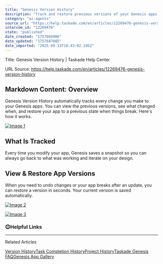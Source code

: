 ```yaml
---
title: "Genesis Version History"
description: "Track and restore previous versions of your Genesis apps."
category: "ai-agents"
source_url: "https://help.taskade.com/en/articles/12269476-genesis-version-history"
intercom_id: "12269476"
state: "published"
date_created: "1757604906"
date_updated: "1757687805"
date_imported: "2025-09-13T18:43:02.195Z"
---
```


Title: Genesis Version History | Taskade Help Center

URL Source: https://help.taskade.com/en/articles/12269476-genesis-version-history

Markdown Content:
**Overview**
------------

Genesis Version History automatically tracks every change you make to your Genesis apps. You can view the previous versions, see what changed when, and restore your app to a previous state when things break. Here's how it works.

[![Image 1](https://downloads.intercomcdn.com/i/o/plyqw4hf/1722901598/aeafd6aa47e214d48c3d533be529/version-history.gif?expires=1757829600&signature=5c068e097c30fea41abbf3907b29e27f0b2f5dea829849aff247df5831e2f73c&req=dSclFMB%2BnIRWUfMW3nq%2BgcqyKftdKB0agFIAQiQPOw0bn5p6j2R0XF50DBlD%0AlMnnaNl%2BP4Y9A4tj8DyvHFUbjzI%3D%0A)](https://downloads.intercomcdn.com/i/o/plyqw4hf/1722901598/aeafd6aa47e214d48c3d533be529/version-history.gif?expires=1757829600&signature=5c068e097c30fea41abbf3907b29e27f0b2f5dea829849aff247df5831e2f73c&req=dSclFMB%2BnIRWUfMW3nq%2BgcqyKftdKB0agFIAQiQPOw0bn5p6j2R0XF50DBlD%0AlMnnaNl%2BP4Y9A4tj8DyvHFUbjzI%3D%0A)

What Is Tracked
---------------

Every time you modify your app, Genesis saves a snapshot so you can always go back to what was working and iterate on your design.

**View & Restore App Versions**
-------------------------------

When you need to undo changes or your app breaks after an update, you can restore a version in seconds. Your current version is saved automatically.

[![Image 2](https://downloads.intercomcdn.com/i/o/plyqw4hf/1722912168/e7c7f4beb2fc77da366bdca0f1f9/version-history-2.jpg?expires=1757790000&signature=eb9312b4f5112da850c28e4a7dd2ebb123494b1a6d32f26c3aa0d9ef5beb1bf5&req=dSclFMB%2Fn4BZUfMW1HO4zeIYOmTeWBxeWapngoCiZCG%2FvGdbQAzTf1IXMJbG%0AnhPpl%2F9WSQTWWYVg65E%3D%0A)](https://downloads.intercomcdn.com/i/o/plyqw4hf/1722912168/e7c7f4beb2fc77da366bdca0f1f9/version-history-2.jpg?expires=1757790000&signature=eb9312b4f5112da850c28e4a7dd2ebb123494b1a6d32f26c3aa0d9ef5beb1bf5&req=dSclFMB%2Fn4BZUfMW1HO4zeIYOmTeWBxeWapngoCiZCG%2FvGdbQAzTf1IXMJbG%0AnhPpl%2F9WSQTWWYVg65E%3D%0A)

[![Image 3](https://downloads.intercomcdn.com/i/o/plyqw4hf/1722912644/f39e9a0955a5fbc9d7464188994c/version-history-1-.jpg?expires=1757790000&signature=392ece51d033d400c09442556d2174c6df1004ec72aba74deee2aec91c074a3d&req=dSclFMB%2Fn4dbXfMW1HO4zXKNqdICx%2FXQazcDdGt2e%2Fxvvmc08R9r1inv%2FGz6%0Ab1E959KG0YKRzKhgWgI%3D%0A)](https://downloads.intercomcdn.com/i/o/plyqw4hf/1722912644/f39e9a0955a5fbc9d7464188994c/version-history-1-.jpg?expires=1757790000&signature=392ece51d033d400c09442556d2174c6df1004ec72aba74deee2aec91c074a3d&req=dSclFMB%2Fn4dbXfMW1HO4zXKNqdICx%2FXQazcDdGt2e%2Fxvvmc08R9r1inv%2FGz6%0Ab1E959KG0YKRzKhgWgI%3D%0A)

### 😊**Helpful Links**

* * *

Related Articles

[Version History](https://help.taskade.com/en/articles/8958423-version-history)[Task Completion History](https://help.taskade.com/en/articles/8958427-task-completion-history)[Project History](https://help.taskade.com/en/articles/8958529-project-history)[Taskade Genesis FAQ](https://help.taskade.com/en/articles/11963051-taskade-genesis-faq)[Genesis App Gallery](https://help.taskade.com/en/articles/12123045-genesis-app-gallery)

